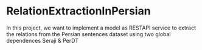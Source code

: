 # RelationExtractionInPersian
In this project, we want to implement a model as RESTAPI service to extract the relations from the Persian sentences dataset using two global dependences Seraji &amp; PerDT
